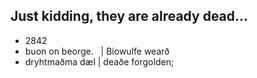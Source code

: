 ## Just kidding, they are already dead...

* 2842
* buon on beorge.&nbsp;&nbsp;&nbsp;| Biowulfe wear&eth;
* dryhtma&eth;ma d&aelig;l | dea&eth;e forgolden;


